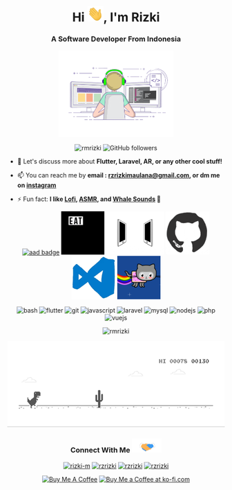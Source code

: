 <h1 align="center">Hi <img src="https://github.com/rmRizki/rmRizki/blob/master/Hi.gif" alt="Hi" height="36px" width="auto" />, I'm Rizki</h1>
<h3 align="center">A Software Developer From Indonesia</h3>
<p align="center"> <img src="https://github.com/rmRizki/rmRizki/blob/master/work.gif" alt="work" height="200" width="auto" /></p>

<p align="center"> 
<img src="https://komarev.com/ghpvc/?username=rmrizki" alt="rmrizki" />
<img alt="GitHub followers" src="https://img.shields.io/github/followers/rmrizki?style=social"/> 
<!-- <img alt="years" src="https://badges.pufler.dev/years/rmrizki"/>  -->
<!-- <img alt="repos" src="https://badges.pufler.dev/repos/rmrizki"/>  -->
<!-- <img alt="GitHub visits" src="https://badges.pufler.dev/visits/rmrizki/git-badges"/>  -->
</p>

<!-- - 🔭 I’m currently working on **my internship project**  -->

<!-- - 🌱 I’m currently learning **VueJS, NodeJS, and Socket.io**  -->

<!-- - 👯 I’m looking to collaborate on **anything related to backend or cross-platform mobile apps development** -->

- 💬 Let's discuss more about **Flutter, Laravel, AR, or any other cool stuff!**

- 📫 You can reach me by **email : rzrizkimaulana@gmail.com, or dm me on [instagram](https://instagram.com/rmrzki)**

- ⚡ Fun fact: **I like [Lofi](https://www.youtube.com/playlist?list=PLhSYjWOJuWkz32vHbEYSGXY4Kby_hb6Zj), [ASMR](https://www.youtube.com/watch?v=THpGyYNnwzs), and [Whale Sounds](https://www.youtube.com/watch?v=p-7QrQ0cbpg&list=WL&index=83&t=0s) 🐋**

<p align="center">
  <a href="https://sgq.io/MKNGgmb" target="_blank"><img src="https://images.credential.net/badge/tiny/dxuoz8wc_badge.png" alt="aad badge" height="100px" width="auto"/></a>
  <img src="https://github.com/rmRizki/rmRizki/blob/master/giphy.webp" alt="giphy" height="100px" width="auto" /> <img src="https://github.com/rmRizki/rmRizki/blob/master/connected.gif" alt="connected" height="100px" width="auto" /> <img src="https://github.com/rmRizki/rmRizki/blob/master/github.gif" alt="github" height="100px" width="auto" /> <img src="https://github.com/rmRizki/rmRizki/blob/master/vscode.webp" alt="vscode" height="100px" width="auto" /> <img src="https://github.com/rmRizki/rmRizki/blob/master/nyantocat.gif" alt="nyantocat" height="100px" width="auto" /></p> 

<p align="center"><img src="https://www.vectorlogo.zone/logos/gnu_bash/gnu_bash-icon.svg" alt="bash" width="40" height="40"/> <img src="https://www.vectorlogo.zone/logos/flutterio/flutterio-icon.svg" alt="flutter" width="40" height="40"/> <img src="https://www.vectorlogo.zone/logos/git-scm/git-scm-icon.svg" alt="git" width="40" height="40"/> <img src="https://devicons.github.io/devicon/devicon.git/icons/javascript/javascript-original.svg" alt="javascript" width="40" height="40"/> <img src="https://devicons.github.io/devicon/devicon.git/icons/laravel/laravel-plain-wordmark.svg" alt="laravel" width="40" height="40"/> <img src="https://devicons.github.io/devicon/devicon.git/icons/mysql/mysql-original-wordmark.svg" alt="mysql" width="40" height="40"/> <img src="https://devicons.github.io/devicon/devicon.git/icons/nodejs/nodejs-original-wordmark.svg" alt="nodejs" width="40" height="40"/> <img src="https://devicons.github.io/devicon/devicon.git/icons/php/php-original.svg" alt="php" width="40" height="40"/> <img src="https://devicons.github.io/devicon/devicon.git/icons/vuejs/vuejs-original-wordmark.svg" alt="vuejs" width="40" height="40"/></p>

<p align="center">
  <img src="https://github-readme-stats.vercel.app/api?username=rmrizki&show_icons=true" alt="rmrizki" />
</p>

<p align="center"> <img src="https://github.com/rmRizki/rmRizki/blob/master/dino.gif" alt="dino" height="200" width="auto" /> </p>

<h3 align="center">Connect With Me <img src="https://github.com/rmRizki/rmRizki/blob/master/Handshake.gif" alt="Handshake" height="32px" width="auto" /></h3>

<p align="center">
<a href="https://linkedin.com/in/rizki-m" target="_blank"><img align="center" src="https://cdn.jsdelivr.net/npm/simple-icons@3.0.1/icons/linkedin.svg" alt="rizki-m" height="30" width="30" /></a>
<a href="https://gitlab.com/rmrizki" target="_blank"><img align="center" src="https://cdn.jsdelivr.net/npm/simple-icons@3.0.1/icons/gitlab.svg" alt="rzrizki" height="30" width="30" /></a>
<a href="https://github.com/rmrizki" target="_blank"><img align="center" src="https://cdn.jsdelivr.net/npm/simple-icons@3.0.1/icons/github.svg" alt="rzrizki" height="30" width="30" /></a>
<a href="https://instagram.com/rmrzki" target="_blank"><img align="center" src="https://cdn.jsdelivr.net/npm/simple-icons@3.0.1/icons/instagram.svg" alt="rzrizki" height="30" width="30" /></a>
</p>

<p align="center"><a href="https://www.buymeacoffee.com/rmrizki" target="_blank"><img src="https://cdn.buymeacoffee.com/buttons/default-orange.png" alt="Buy Me A Coffee" height="36px" width="auto"></a> <a href='https://ko-fi.com/O4O420HK7' target='_blank'><img height='36' style='border:0px;height:36px;' src='https://cdn.ko-fi.com/cdn/kofi2.png?v=2' border='0' alt='Buy Me a Coffee at ko-fi.com' /></a></p>
